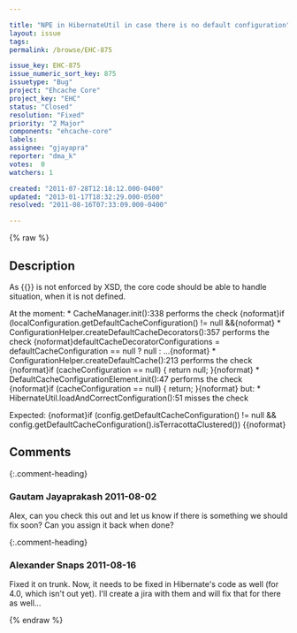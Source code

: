 ```yaml
---

title: "NPE in HibernateUtil in case there is no default configuration"
layout: issue
tags: 
permalink: /browse/EHC-875

issue_key: EHC-875
issue_numeric_sort_key: 875
issuetype: "Bug"
project: "Ehcache Core"
project_key: "EHC"
status: "Closed"
resolution: "Fixed"
priority: "2 Major"
components: "ehcache-core"
labels: 
assignee: "gjayapra"
reporter: "dma_k"
votes:  0
watchers: 1

created: "2011-07-28T12:18:12.000-0400"
updated: "2013-01-17T18:32:29.000-0500"
resolved: "2011-08-16T07:33:09.000-0400"

---
```




{% raw %}



## Description

<div markdown="1" class="description">

As \{\{<defaultCache>\}\} is not enforced by XSD, the core code should be able to handle situation, when it is not defined.

At the moment:
\* CacheManager.init():338 performs the check
\{noformat\}if (localConfiguration.getDefaultCacheConfiguration() != null &&\{noformat\}
\* ConfigurationHelper.createDefaultCacheDecorators():357 performs the check
\{noformat\}defaultCacheDecoratorConfigurations = defaultCacheConfiguration == null ? null : ...\{noformat\}
\* ConfigurationHelper.createDefaultCache():213 performs the check
\{noformat\}if (cacheConfiguration == null) \{ return null; \}\{noformat\}
\* DefaultCacheConfigurationElement.init():47 performs the check
\{noformat\}if (cacheConfiguration == null) \{ return; \}\{noformat\}
but:
\* HibernateUtil.loadAndCorrectConfiguration():51 misses the check

Expected:
\{noformat\}if (config.getDefaultCacheConfiguration() != null && config.getDefaultCacheConfiguration().isTerracottaClustered()) \{\{noformat\}

</div>

## Comments


{:.comment-heading}
### **Gautam Jayaprakash** <span class="date">2011-08-02</span>

<div markdown="1" class="comment">

Alex, can you check this out and let us know if there is something we should fix soon? Can you assign it back when done?

</div>


{:.comment-heading}
### **Alexander Snaps** <span class="date">2011-08-16</span>

<div markdown="1" class="comment">

Fixed it on trunk. Now, it needs to be fixed in Hibernate's code as well (for 4.0, which isn't out yet).
I'll create a jira with them and will fix that for there as well...

</div>



{% endraw %}
